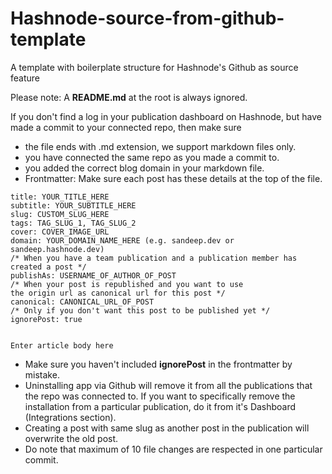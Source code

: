 # Hashnode-source-from-github-template
A template with boilerplate structure for Hashnode's Github as source feature

Please note: A **README.md** at the root is always ignored.

If you don't find a log in your publication dashboard on Hashnode, but have made a commit to your connected repo, then make sure

*   the file ends with .md extension, we support markdown files only.
*   you have connected the same repo as you made a commit to.
*   you added the correct blog domain in your markdown file.
*   Frontmatter: Make sure each post has these details at the top of the file.
    
```
title: YOUR_TITLE_HERE  
subtitle: YOUR_SUBTITLE_HERE  
slug: CUSTOM_SLUG_HERE  
tags: TAG_SLUG_1, TAG_SLUG_2  
cover: COVER_IMAGE_URL  
domain: YOUR_DOMAIN_NAME_HERE (e.g. sandeep.dev or sandeep.hashnode.dev)   
/* When you have a team publication and a publication member has created a post */   
publishAs: USERNAME_OF_AUTHOR_OF_POST   
/* When your post is republished and you want to use   
the origin url as canonical url for this post */   
canonical: CANONICAL_URL_OF_POST   
/* Only if you don't want this post to be published yet */   
ignorePost: true


Enter article body here
```        
    
*   Make sure you haven't included **ignorePost** in the frontmatter by mistake.
*   Uninstalling app via Github will remove it from all the publications that the repo was connected to. If you want to specifically remove the installation from a particular publication, do it from it's Dashboard (Integrations section).
*   Creating a post with same slug as another post in the publication will overwrite the old post.
*   Do note that maximum of 10 file changes are respected in one particular commit.




